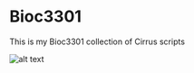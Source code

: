 # Bioc3301
This is my Bioc3301 collection of Cirrus scripts


![alt text](https://raw.githubusercontent.comTherealmichaelbaron1/Bioc3301/workflow.png)


